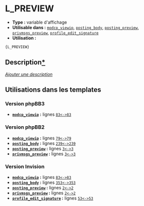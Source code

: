 # L_PREVIEW
* __Type :__ variable d'affichage
* __Utilisable dans :__ [`modcp_viewip`](../tpl/modcp_viewip.md#readme), [`posting_body`](../tpl/posting_body.md#readme), [`posting_preview`](../tpl/posting_preview.md#readme), [`privmsgs_preview`](../tpl/privmsgs_preview.md#readme), [`profile_edit_signature`](../tpl/profile_edit_signature.md#readme)
* __Utilisation :__

```html
{L_PREVIEW}
```

## Description[*](https://fa-tvars.appspot.com/var/L_PREVIEW)
[*Ajouter une description*](https://fa-tvars.appspot.com/var/L_PREVIEW)

## Utilisations dans les templates

### Version phpBB3
* __[`modcp_viewip`](../tpl/modcp_viewip.md#readme) :__ lignes [`83`](../src/prosilver/modcp_viewip.tpl#L83)[`<->`](../src/prosilver/modcp_viewip.tpl#L83-L83)[`83`](../src/prosilver/modcp_viewip.tpl#L83)

### Version phpBB2
* __[`modcp_viewip`](../tpl/modcp_viewip.md#readme) :__ lignes [`79`](../src/subsilver/modcp_viewip.tpl#L79)[`<->`](../src/subsilver/modcp_viewip.tpl#L79-L79)[`79`](../src/subsilver/modcp_viewip.tpl#L79)
* __[`posting_body`](../tpl/posting_body.md#readme) :__ lignes [`239`](../src/subsilver/posting_body.tpl#L239)[`<->`](../src/subsilver/posting_body.tpl#L239-L239)[`239`](../src/subsilver/posting_body.tpl#L239)
* __[`posting_preview`](../tpl/posting_preview.md#readme) :__ lignes [`3`](../src/subsilver/posting_preview.tpl#L3)[`<->`](../src/subsilver/posting_preview.tpl#L3-L3)[`3`](../src/subsilver/posting_preview.tpl#L3)
* __[`privmsgs_preview`](../tpl/privmsgs_preview.md#readme) :__ lignes [`3`](../src/subsilver/privmsgs_preview.tpl#L3)[`<->`](../src/subsilver/privmsgs_preview.tpl#L3-L3)[`3`](../src/subsilver/privmsgs_preview.tpl#L3)

### Version Invision
* __[`modcp_viewip`](../tpl/modcp_viewip.md#readme) :__ lignes [`83`](../src/invision/modcp_viewip.tpl#L83)[`<->`](../src/invision/modcp_viewip.tpl#L83-L83)[`83`](../src/invision/modcp_viewip.tpl#L83)
* __[`posting_body`](../tpl/posting_body.md#readme) :__ lignes [`353`](../src/invision/posting_body.tpl#L353)[`<->`](../src/invision/posting_body.tpl#L353-L353)[`353`](../src/invision/posting_body.tpl#L353)
* __[`posting_preview`](../tpl/posting_preview.md#readme) :__ lignes [`2`](../src/invision/posting_preview.tpl#L2)[`<->`](../src/invision/posting_preview.tpl#L2-L2)[`2`](../src/invision/posting_preview.tpl#L2)
* __[`privmsgs_preview`](../tpl/privmsgs_preview.md#readme) :__ lignes [`2`](../src/invision/privmsgs_preview.tpl#L2)[`<->`](../src/invision/privmsgs_preview.tpl#L2-L2)[`2`](../src/invision/privmsgs_preview.tpl#L2)
* __[`profile_edit_signature`](../tpl/profile_edit_signature.md#readme) :__ lignes [`53`](../src/invision/profile_edit_signature.tpl#L53)[`<->`](../src/invision/profile_edit_signature.tpl#L53-L53)[`53`](../src/invision/profile_edit_signature.tpl#L53)

